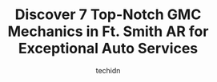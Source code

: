 ---
layout: ampstory
image: https://images.unsplash.com/photo-1622398703904-7ae5d55f8e1a?ixlib=rb-4.0.3&ixid=MnwxMjA3fDB8MHxwaG90by1wYWdlfHx8fGVufDB8fHx8&auto=format&fit=crop&w=640&h=853&q=80
author: techidn
featured: false
description: Experience the excellence of automotive service by visiting the 7 best GMC Mechanic in Ft. Smith AR, USA. With their expertise, attention to detail, and commitment to customer satisfaction, 
title: Discover 7 Top-Notch GMC Mechanics in Ft. Smith AR for Exceptional Auto Services
cover:
   title: Discover 7 Top-Notch GMC Mechanics in Ft. Smith AR for Exceptional Auto Services
   subtitle: Rickpate
   background: https://images.unsplash.com/photo-1622398703904-7ae5d55f8e1a?ixlib=rb-4.0.3&ixid=MnwxMjA3fDB8MHxwaG90by1wYWdlfHx8fGVufDB8fHx8&auto=format&fit=crop&w=640&h=853&q=80

pages: 
 - layout: thirds
   top: <h1>#1 Walkers Auto Repair & Towing</h1>
   bottom: "<p>Very informative, made sure I knew all the options before making a decision. Also, he was transparent with pricing, as well as the work they did to my vehicle. I got brea</p>"
   background: https://www.knot35.com/toplist/wp-content/uploads/2023/06/best-gmc-mechanic-1-in-ft-smith-ar-1685832424.jpeg
   backgroundblur: true
 - layout: thirds
   top: <h1>#2 Jodys Auto Service Centers</h1>
   bottom: "<p>810 Phoenix Ave #7810, Fort Smith, AR 72901, United States</p>"
   background: https://www.knot35.com/toplist/wp-content/uploads/2023/06/best-gmc-mechanic-2-in-ft-smith-ar-1685832424.jpeg
   cta:
      link: https://www.knot35.com/toplist/discover-7-top-notch-gmc-mechanics-in-ft-smith-ar-for-exceptional-auto-services/
      text: Discover 7 Top-Notch GMC Mechanics in Ft. Smith AR for Exceptional Auto Services
 - layout: thirds
   top: <h1>#3 Johns Auto Center</h1>
   bottom: "<p>2501 N 50th St, Fort Smith, AR 72904, United States</p>"
   background: https://www.knot35.com/toplist/wp-content/uploads/2023/06/best-gmc-mechanic-3-in-ft-smith-ar-1685832425.jpeg
   cta:
      link: https://www.knot35.com/toplist/discover-7-top-notch-gmc-mechanics-in-ft-smith-ar-for-exceptional-auto-services/
      text: Discover 7 Top-Notch GMC Mechanics in Ft. Smith AR for Exceptional Auto Services
 - layout: thirds
   top: <h1>#4 Jodys Auto Service Centers</h1>
   bottom: "<p>3015 Towson Ave, Fort Smith, AR 72901, United States</p>"
   background: https://images.unsplash.com/photo-1595364397663-fca4f075d796?ixlib=rb-4.0.3&ixid=MnwxMjA3fDB8MHxwaG90by1wYWdlfHx8fGVufDB8fHx8&auto=format&fit=crop&w=640&h=853&q=80
   cta:
      link: https://www.knot35.com/toplist/discover-7-top-notch-gmc-mechanics-in-ft-smith-ar-for-exceptional-auto-services/
      text: Discover 7 Top-Notch GMC Mechanics in Ft. Smith AR for Exceptional Auto Services
 - layout: thirds
   top: <h1>#5 W & W Automotive LLC</h1>
   bottom: "<p>1100 S O St, Fort Smith, AR 72901, United States</p>"
   background: https://images.unsplash.com/photo-1613843873231-1447db182f97?ixlib=rb-4.0.3&ixid=MnwxMjA3fDB8MHxwaG90by1wYWdlfHx8fGVufDB8fHx8&auto=format&fit=crop&w=640&h=853&q=80
   cta:
      link: https://www.knot35.com/toplist/discover-7-top-notch-gmc-mechanics-in-ft-smith-ar-for-exceptional-auto-services/
      text: Discover 7 Top-Notch GMC Mechanics in Ft. Smith AR for Exceptional Auto Services
 - layout: thirds
   top: <h1>#6 Macks Auto Repair & Tow Service</h1>
   bottom: "<p>2400 N Albert Pike Ave, Fort Smith, AR 72904, United States</p>"
   background: https://images.unsplash.com/photo-1602536052359-ef94c21c5948?ixlib=rb-4.0.3&ixid=MnwxMjA3fDB8MHxwaG90by1wYWdlfHx8fGVufDB8fHx8&auto=format&fit=crop&w=640&h=853&q=80
   cta:
      link: https://www.knot35.com/toplist/discover-7-top-notch-gmc-mechanics-in-ft-smith-ar-for-exceptional-auto-services/
      text: Discover 7 Top-Notch GMC Mechanics in Ft. Smith AR for Exceptional Auto Services
 - layout: thirds
   top: <h1>#7 Hectors Auto Repair</h1>
   bottom: "<p>2110 N O St, Fort Smith, AR 72901, United States</p>"
   background: https://images.unsplash.com/photo-1547366785-564103df7e13?ixlib=rb-4.0.3&ixid=MnwxMjA3fDB8MHxwaG90by1wYWdlfHx8fGVufDB8fHx8&auto=format&fit=crop&w=640&h=853&q=80
   cta:
      link: https://www.knot35.com/toplist/discover-7-top-notch-gmc-mechanics-in-ft-smith-ar-for-exceptional-auto-services/
      text: Discover 7 Top-Notch GMC Mechanics in Ft. Smith AR for Exceptional Auto Services
 - layout: thirds
   middle: Continue reading...
   background: https://images.unsplash.com/photo-1489694553447-4c9339da310d?ixlib=rb-4.0.3&ixid=MnwxMjA3fDB8MHxwaG90by1wYWdlfHx8fGVufDB8fHx8&auto=format&fit=crop&w=640&h=853&q=80
   cta:
      link: https://www.knot35.com/toplist/discover-7-top-notch-gmc-mechanics-in-ft-smith-ar-for-exceptional-auto-services/
      text: Discover 7 Top-Notch GMC Mechanics in Ft. Smith AR for Exceptional Auto Services
      
---